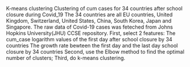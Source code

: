 K-means clustering
Clustering of cum cases for 34 countries after school closure during Covid_19
The 34 countries are all EU countries, United Kingdom, Switzerland, United States, China, South Korea, Japan and Singapore.
The raw data of Covid-19 cases was feteched from Johns Hopkins University(JHU) CCSE repository. 
First, select 2 features: 
The cum_case logarithm values of the first day after school closure by 34 countries
The growth rate bewteen the first day and the last day school closure by 34 countries 
Second, use the Elbow method to find the optimal number of clusters;
Third, do k-means clustering.
